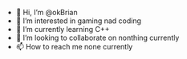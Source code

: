 - 👋 Hi, I’m @okBrian
- 👀 I’m interested in gaming nad coding
- 🌱 I’m currently learning C++
- 💞️ I’m looking to collaborate on nonthing currently
- 📫 How to reach me none currently

<!---
okBrian/okBrian is a ✨ special ✨ repository because its `README.md` (this file) appears on your GitHub profile.
You can click the Preview link to take a look at your changes.
--->

